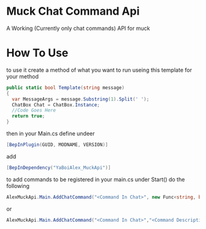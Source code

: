 # Muck Chat Command Api
A Working (Currently only chat commands) API for muck

# How To Use
to use it create a method of what you want to run useing this template for your method  
```csharp
public static bool Template(string message)
{
  var MessageArgs = message.Substring(1).Split(' ');
  ChatBox Chat = ChatBox.Instance;
  //Code Goes Here
  return true;
}  
```
then in your Main.cs define undeer  
```csharp
[BepInPlugin(GUID, MODNAME, VERSION)]  
```
add  
```csharp
[BepInDependency("YaBoiAlex_MuckApi")]  
```
to add commands to be registered in your main.cs under Start() do the following  
```csharp
AlexMuckApi.Main.AddChatCommand("<Command In Chat>", new Func<string, bool>(<Method>));
```
or
```csharp
AlexMuckApi.Main.AddChatCommand("<Command In Chat>","<Command Description>",new Func<string, bool>(<Method>));
